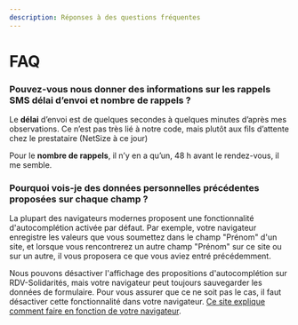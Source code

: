 ```yaml
---
description: Réponses à des questions fréquentes
---
```


# FAQ

### Pouvez-vous nous donner des informations sur les rappels SMS délai d’envoi et nombre de rappels ?

Le **délai** d’envoi est de quelques secondes à quelques minutes d’après mes observations. Ce n’est pas très lié à notre code, mais plutôt aux fils d’attente chez le prestataire \(NetSize à ce jour\)

Pour le **nombre de rappels**, il n’y en a qu’un, 48 h avant le rendez-vous, il me semble.  


### Pourquoi vois-je des données personnelles précédentes proposées sur chaque champ ?

La plupart des navigateurs modernes proposent une fonctionnalité d'autocomplétion activée par défaut. Par exemple, votre navigateur enregistre les valeurs que vous soumettez dans le champ "Prénom" d'un site, et lorsque vous rencontrerez un autre champ "Prénom" sur ce site ou sur un autre, il vous proposera ce que vous aviez entré précédemment.

Nous pouvons désactiver l'affichage des propositions d'autocomplétion sur RDV-Solidarités, mais votre navigateur peut toujours sauvegarder les données de formulaire. Pour vous assurer que ce ne soit pas le cas, il faut désactiver cette fonctionnalité dans votre navigateur. [Ce site explique comment faire en fonction de votre navigateur](https://fr.joecomp.com/why-should-you-disable-browser-autofill). 

